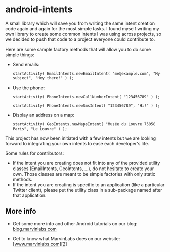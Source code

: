 android-intents
===============

A small library which will save you from writing the same intent creation code again and again for the most simple tasks. I found myself writing my own library to create some common intents I was using across projects, so we decided to push that code to a project everyone could contribute to.

Here are some sample factory methods that will allow you to do some simple things:

- Send emails: 

    `startActivity( EmailIntents.newEmailIntent( "me@example.com", "My subject", "Hey there!" ) );`

- Use the phone:

    `startActivity( PhoneIntents.newCallNumberIntent( "123456789" ) );`
	
    `startActivity( PhoneIntents.newSmsIntent( "123456789", "Hi!" ) );`
	
- Display an address on a map:

    `startActivity( GeoIntents.newMapsIntent( "Musée du Louvre 75058 Paris", "Le Louvre" ) );`
	
	
This project has now been initiated with a few intents but we are looking forward to integrating your own intents to ease each developer's life.

Some rules for contributors: 

- If the intent you are creating does not fit into any of the provided utility classes (EmailIntents, GeoIntents, ...), do not hesitate to create your own. Those classes are meant to be simple factories with only static methods.
- If the intent you are creating is specific to an application (like a particular Twitter client), please put the utility class in a sub-package named after that application.

More info
---------

- Get some more info and other Android tutorials on our blog: [blog.marvinlabs.com][1]
- Get to know what MarvinLabs does on our website: [www.marvinlabs.com][2]

  [1]: http://blog.marvinlabs.com
  [2]: http://www.marvinlabs.com